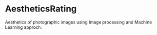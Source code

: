 # AestheticsRating
Aesthetics of photographic images using Image processing and Machine Learning approch.


